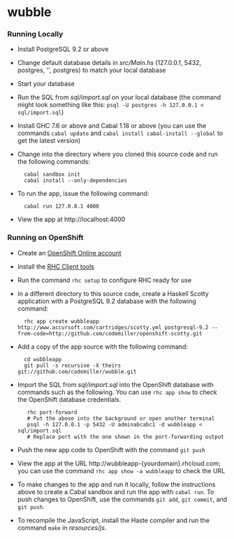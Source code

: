 wubble
================

### Running Locally

* Install PostgreSQL 9.2 or above 

* Change default database details in _src/Main.hs_ (127.0.0.1, 5432, postgres, '', postgres) to match your local database 

* Start your database

* Run the SQL from _sql/import.sql_  on your local database (the command might look something like this: `psql -U postgres -h 127.0.0.1 < sql/import.sql`)

* Install GHC 7.6 or above and Cabal 1.18 or above (you can use the commands `cabal update` and `cabal install cabal-install --global` to get the latest version)

* Change into the directory where you cloned this source code and run the following commands:

        cabal sandbox init
        cabal install --only-dependencies
 
* To run the app, issue the following command:

        cabal run 127.0.0.1 4000

* View the app at http://localhost:4000

 
### Running on OpenShift

* Create an [OpenShift Online account](https://www.openshift.com/app/account/new)

* Install the [RHC Client tools](https://www.openshift.com/developers/rhc-client-tools-install)

* Run the command `rhc setup` to configure RHC ready for use

* In a different directory to this source code, create a Haskell Scotty application with a PostgreSQL 9.2 database with the following command:

        rhc app create wubbleapp http://www.accursoft.com/cartridges/scotty.yml postgresql-9.2 --from-code=http://github.com/codemiller/openshift-scotty.git

* Add a copy of the app source with the following command:

        cd wubbleapp
        git pull -s recursive -X theirs git://github.com/codemiller/wubble.git

* Import the SQL from _sql/import.sql_ into the OpenShift database with commands such as the following. You can use `rhc app show` to check the OpenShift database credentials.

         rhc port-forward 
         # Put the above into the background or open another terminal
         psql -h 127.0.0.1 -p 5432 -U adminabcabc1 -d wubbleapp < sql/import.sql 
         # Replace port with the one shown in the port-forwarding output

* Push the new app code to OpenShift with the command `git push`

* View the app at the URL http://wubbleapp-{yourdomain}.rhcloud.com; you can use the command `rhc app show -a wubbleapp` to check the URL

* To make changes to the app and run it locally, follow the instructions above to create a Cabal sandbox and run the app with `cabal run`. To push changes to OpenShift, use the commands `git add`, `git commit`, and `git push`.

* To recompile the JavaScript, install the Haste compiler and run the command `make` in _resources/js_.

